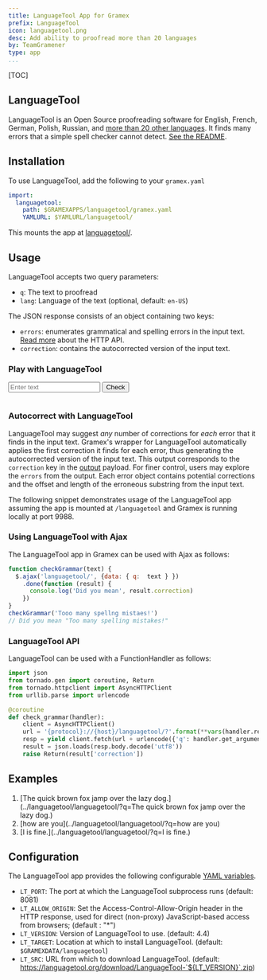 ```yaml
---
title: LanguageTool App for Gramex
prefix: LanguageTool
icon: languagetool.png
desc: Add ability to proofread more than 20 languages
by: TeamGramener
type: app
...
```


[TOC]

## LanguageTool

LanguageTool is an Open Source proofreading software for English, French, German,
Polish, Russian, and [more than 20 other languages](https://languagetool.org/languages/).
It finds many errors that a simple spell checker cannot detect.
[See the README](https://github.com/languagetool-org/languagetool/blob/master/languagetool-standalone/README.md).

## Installation

To use LanguageTool, add the following to your `gramex.yaml`

```yaml
import:
  languagetool:
    path: $GRAMEXAPPS/languagetool/gramex.yaml
    YAMLURL: $YAMLURL/languagetool/
```

This mounts the app at [languagetool/](languagetool/).


## Usage

LanguageTool accepts two query parameters:

- `q`: The text to proofread
- `lang`: Language of the text (optional, default: `en-US`)

The JSON response consists of an object containing two keys:

- `errors`: enumerates grammatical and spelling errors in the input text. [Read more](http://wiki.languagetool.org/http-server#toc2) about the HTTP API.
- `correction`: contains the autocorrected version of the input text.

### Play with LanguageTool

<form class="ltform form-inline">
  <input type="text" class="form-control" placeholder="Enter text">
  <button class="btn btn-secondary ms-2">Check</button>
</form>
<div class="alert alert-success collapse my-2" role="alert">
  <p class="correction"></p>
  <pre class="language-json ltout"></code></pre>
</div>
<script>
  $('.ltform').on('submit', function (e) {
    e.preventDefault()
    $.ajax({
      url: "../languagetool/languagetool/",
      data: { q: $('.ltform input').val() }
    }).done(function (data) {
      $('.ltout').html(JSON.stringify(data, null, 4))
      $('.correction').html('Correction: <strong>' + data.correction + '</strong>')
      $('.alert-success').removeClass('collapse')
    })
  })
</script>

### Autocorrect with LanguageTool

LanguageTool may suggest _any_ number of corrections for _each_ error that it finds in the input text.
Gramex's wrapper for LanguageTool automatically applies the first correction it finds for each error,
thus generating the autocorrected version of the input text.
This output corresponds to the `correction` key in the [output](#usage) payload.
For finer control, users may explore the `errors` from the output.
Each error object contains potential corrections and the offset and length of the erroneous substring from the input text.

The following snippet demonstrates usage of the LanguageTool app assuming the app is mounted at `/languagetool` and Gramex is running locally at port 9988.

### Using LanguageTool with Ajax

The LanguageTool app in Gramex can be used with Ajax as follows:

```js
function checkGrammar(text) {
  $.ajax('languagetool/', {data: { q:  text } })
    .done(function (result) {
      console.log('Did you mean', result.correction)
    })
}
checkGrammar('Tooo many spellng mistaes!')
// Did you mean "Too many spelling mistakes!"
```


### LanguageTool API

LanguageTool can be used with a FunctionHandler as follows:

```python
import json
from tornado.gen import coroutine, Return
from tornado.httpclient import AsyncHTTPClient
from urllib.parse import urlencode

@coroutine
def check_grammar(handler):
    client = AsyncHTTPClient()
    url = '{protocol}://{host}/languagetool/?'.format(**vars(handler.request))
    resp = yield client.fetch(url + urlencode({'q': handler.get_argument('q')}))
    result = json.loads(resp.body.decode('utf8'))
    raise Return(result['correction'])
```


## Examples

1. [The quick brown fox jamp over the lazy dog.](../languagetool/languagetool/?q=The quick brown fox jamp over the lazy dog.)
2. [how are you](../languagetool/languagetool/?q=how are you)
3. [I is fine.](../languagetool/languagetool/?q=I is fine.)


## Configuration

The LanguageTool app provides the following configurable [YAML variables](../config/#yaml-variables).

- `LT_PORT`: The port at which the LanguageTool subprocess runs (default: 8081)
- `LT_ALLOW_ORIGIN`: Set the Access-Control-Allow-Origin header in the HTTP response,
  used for direct (non-proxy) JavaScript-based access from browsers; (default : "*")
- `LT_VERSION`: Version of LanguageTool to use. (default: 4.4)
- `LT_TARGET`: Location at which to install LanguageTool. (default: `$GRAMEXDATA/languagetool`)
- `LT_SRC`: URL from which to download LanguageTool.
  (default: https://languagetool.org/download/LanguageTool-`${LT_VERSION}`.zip)

